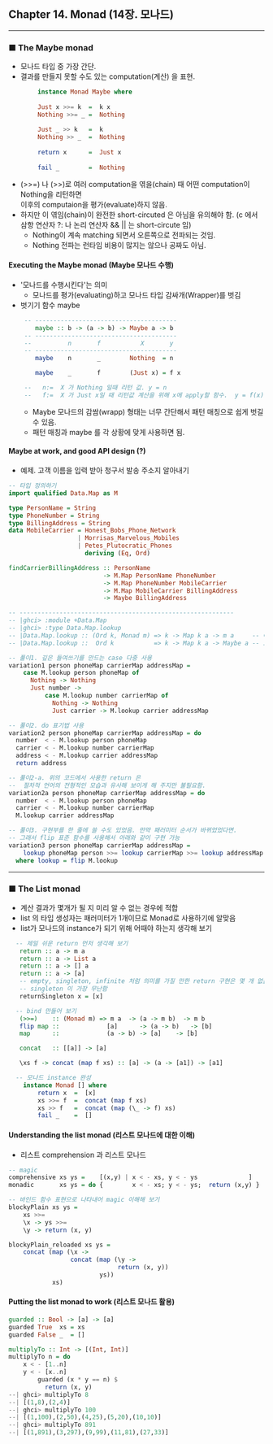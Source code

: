 
## Chapter 14. Monad (14장. 모나드) ##
------
### ■ The Maybe monad  
* 모나드 타입 중 가장 간단.
* 결과를 만들지 못할 수도 있는 computation(계산) 을 표현.
```haskell
        instance Monad Maybe where
        
        Just x >>= k  =  k x
        Nothing >>= _ =  Nothing
    
        Just _ >> k   =  k
        Nothing >> _  =  Nothing
   
        return x      =  Just x
  
        fail _        =  Nothing
```
* (>>=) 나 (>>)로 여러 computation을 엮을(chain) 때 
  어떤 computation이 Nothing을 리턴하면  
  이후의 computaion을 평가(evaluate)하지 않음.
* 하지만 이 엮임(chain)이 완전한 short-circuted 은 아님을 유의해야 함. (c 에서 삼항 연산자 ?: 나  논리 연산자 && || 는 short-circute 임)
  * Nothing이 계속 matching 되면서 오른쪽으로 전파되는 것임.
  * Nothing 전파는 런타임 비용이 많지는 않으나 공짜도 아님.

#### Executing the Maybe monad (Maybe 모나드 수행)  
* '모나드를 수행시킨다'는 의미
  * 모나드를 평가(evaluating)하고 모나드 타입 감싸개(Wrapper)를 벗김
* 벗기기 함수 maybe 
    ```haskell
     -- ---------------------------------------
        maybe :: b -> (a -> b) -> Maybe a -> b
     -- ---------------------------------------
     --          n       f           X       y  
     -- ---------------------------------------
        maybe    n       _        Nothing  = n      

        maybe    _       f        (Just x) = f x    

     --   n:=  X 가 Nothing 일때 리턴 값. y = n
     --   f:=  X 가 Just x일 때 리턴값 계산을 위해 x에 apply할 함수.  y = f(x) 
    ```
  * Maybe 모나드의 감쌈(wrapp) 형태는 너무 간단해서 패턴 매칭으로 쉽게 벗길 수 있음.
  * 패턴 매칭과 maybe 를 각 상황에 맞게 사용하면 됨. 

#### Maybe at work, and good API design (?)
* 예제. 고객 이름을 입력 받아 청구서 발송 주소지 알아내기
```haskell
-- 타입 정의하기 
import qualified Data.Map as M

type PersonName = String
type PhoneNumber = String
type BillingAddress = String
data MobileCarrier = Honest_Bobs_Phone_Network
                   | Morrisas_Marvelous_Mobiles
                   | Petes_Plutocratic_Phones
                     deriving (Eq, Ord)

findCarrierBillingAddress :: PersonName
                          -> M.Map PersonName PhoneNumber
                          -> M.Map PhoneNumber MobileCarrier
                          -> M.Map MobileCarrier BillingAddress
                          -> Maybe BillingAddress

-- -----------------------------------------------------------
-- |ghci> :module +Data.Map
-- |ghci> :type Data.Map.lookup
-- |Data.Map.lookup :: (Ord k, Monad m) => k -> Map k a -> m a     -- 이전
-- |Data.Map.lookup ::  Ord k           => k -> Map k a -> Maybe a -- 요즘
```

```haskell
-- 풀이1. 깊은 들여쓰기를 만드는 case 다중 사용
variation1 person phoneMap carrierMap addressMap =
    case M.lookup person phoneMap of
      Nothing -> Nothing
      Just number ->
          case M.lookup number carrierMap of
            Nothing -> Nothing
            Just carrier -> M.lookup carrier addressMap
```

```haskell
-- 풀이2. do 표기법 사용
variation2 person phoneMap carrierMap addressMap = do
  number  < - M.lookup person phoneMap
  carrier < - M.lookup number carrierMap
  address < - M.lookup carrier addressMap
  return address
```

```haskell
-- 풀이2-a. 위의 코드에서 사용한 return 은
--  절차적 언어의 전형적인 모습과 유사해 보이게 해 주지만 불필요함.
variation2a person phoneMap carrierMap addressMap = do
  number  < - M.lookup person phoneMap
  carrier < - M.lookup number carrierMap
  M.lookup carrier addressMap
```
```haskell
-- 풀이3. 구현부를 한 줄에 쓸 수도 있었음. 만약 패러미터 순서가 바뀌었었다면.
-- 그래서 flip 표준 함수를 사용해서 아래와 같이 구현 가능
variation3 person phoneMap carrierMap addressMap =
    lookup phoneMap person >>= lookup carrierMap >>= lookup addressMap
  where lookup = flip M.lookup
```
------
### ■ The List monad  
* 계산 결과가 몇개가 될 지 미리 알 수 없는 경우에 적합
* list 의 타입 생성자는 패러미터가 1개이므로 Monad로 사용하기에 알맞음
* list가 모나드의 instance가 되기 위해 어때야 하는지 생각해 보기
```haskell
  -- 제일 쉬운 return 먼저 생각해 보기
   return :: a -> m a
   return :: a -> List a
   return :: a -> [] a
   return :: a -> [a]
   -- empty, singleton, infinite 처럼 의미를 가질 만한 return 구현은 몇 개 없음
   -- singleton 이 가장 무난함
   returnSingleton x = [x] 
```
```haskell
  -- bind 만들어 보기
   (>>=)    :: (Monad m) => m a  -> (a -> m b)  -> m b
   flip map ::             [a]      -> (a -> b)   -> [b]
   map      ::             (a -> b) -> [a]    -> [b]

   concat   :: [[a]] -> [a]

   \xs f -> concat (map f xs) :: [a] -> (a -> [a1]) -> [a1]
```
```haskell
  -- 모나드 instance 완성
    instance Monad [] where
        return x  =  [x]
        xs >>= f  =  concat (map f xs)
        xs >> f   =  concat (map (\_ -> f) xs)
        fail _    =  []
```

#### Understanding the list monad (리스트 모나드에 대한 이해)
* 리스트 comprehension 과 리스트 모나드
```haskell
-- magic
comprehensive xs ys =    [(x,y) | x < - xs, y < - ys              ]
monadic       xs ys = do {        x < - xs; y < - ys;  return (x,y) }
```
```haskell
-- 바인드 함수 표현으로 나타내어 magic 이해해 보기
blockyPlain xs ys =
    xs >>=
    \x -> ys >>=
    \y -> return (x, y)

blockyPlain_reloaded xs ys =
    concat (map (\x ->
                 concat (map (\y ->
                              return (x, y))
                         ys))
            xs)
```

#### Putting the list monad to work (리스트 모나드 활용)
```haskell
guarded :: Bool -> [a] -> [a]
guarded True  xs = xs
guarded False _  = []

multiplyTo :: Int -> [(Int, Int)]
multiplyTo n = do
    x < - [1..n]
    y < - [x..n]
        guarded (x * y == n) $
          return (x, y)
--| ghci> multiplyTo 8
--| [(1,8),(2,4)]
--| ghci> multiplyTo 100
--| [(1,100),(2,50),(4,25),(5,20),(10,10)]
--| ghci> multiplyTo 891
--| [(1,891),(3,297),(9,99),(11,81),(27,33)]
```



